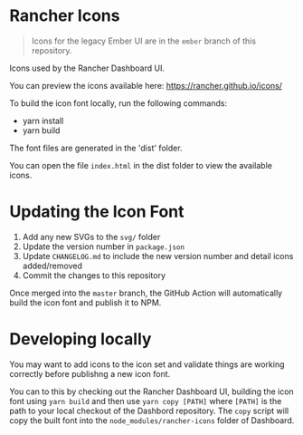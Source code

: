 Rancher Icons
=============

> Icons for the legacy Ember UI are in the `ember` branch of this repository.

Icons used by the Rancher Dashboard UI.

You can preview the icons available here: https://rancher.github.io/icons/

To build the icon font locally, run the following commands:

- yarn install
- yarn build

The font files are generated in the 'dist' folder.

You can open the file `index.html` in the dist folder to view the available icons.

# Updating the Icon Font

1. Add any new SVGs to the `svg/` folder
1. Update the version number in `package.json`
1. Update `CHANGELOG.md` to include the new version number and detail icons added/removed
1. Commit the changes to this repository

Once merged into the `master` branch, the GitHub Action will automatically build the icon font and publish it to NPM.

# Developing locally

You may want to add icons to the icon set and validate things are working correctly before publishng a new icon font.

You can to this by checking out the Rancher Dashboard UI, building the icon font using `yarn build` and then use `yarn copy [PATH]` where `[PATH]` is the path to your local
checkout of the Dashbord repository. The `copy` script will copy the built font into the `node_modules/rancher-icons` folder of Dashboard.
